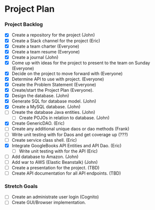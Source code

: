 # Project Plan

### Project Backlog
- [x] Create a repository for the project (John)
- [x] Create a Slack channel for the project (Eric)
- [x] Create a team charter (Everyone)
- [x] Create a team resume (Everyone)
- [x] Create a journal (John)
- [x] Come up with ideas for the project to present to the team on Sunday (Everyone)
- [x] Decide on the project to move forward with (Everyone)
- [x] Determine API to use with project. (Everyone)
- [x] Create the Problem Statement (Everyone)
- [x] Create/start the Project Plan (Everyone).
- [x] Design the database. (John)
- [x] Generate SQL for database model. (John)
- [x] Create a MySQL database. (John)
- [ ] Create the database Java entities. (John)
  - [ ] Create POJOs in relation to database. (John)
- [x] Create GenericDAO. (Eric)
- [ ] Create any additional unique daos or dao methods (Frank)
- [ ] Write unit testing with for Daos and get coverage up (???)
- [ ] Create service class shell. (Eric)
- [x] Integrate GoogleBooks API Entities and API Dao. (Eric)
  - [ ] Write unit testing with for the API (Eric)
- [ ] Add database to Amazon. (John)
- [ ] Add war to AWS (Elastic Beanstalk) (John)
- [ ] Create a presentation for the project. (TBD)
- [ ] Create API documentation for all API endpoints. (TBD)

### Stretch Goals
- [ ] Create an administrate user login (Cognito)
- [ ] Create GUI/Browser implementation.